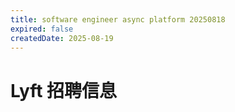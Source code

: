 ```yaml
---
title: software engineer async platform 20250818
expired: false
createdDate: 2025-08-19
---
```


# Lyft 招聘信息

<JobPostingTable job-posting-json-path="lyft/data/software-engineer-20250818" />
